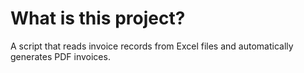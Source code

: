 # What is this project?
A script that reads invoice records from Excel files and automatically generates PDF invoices.